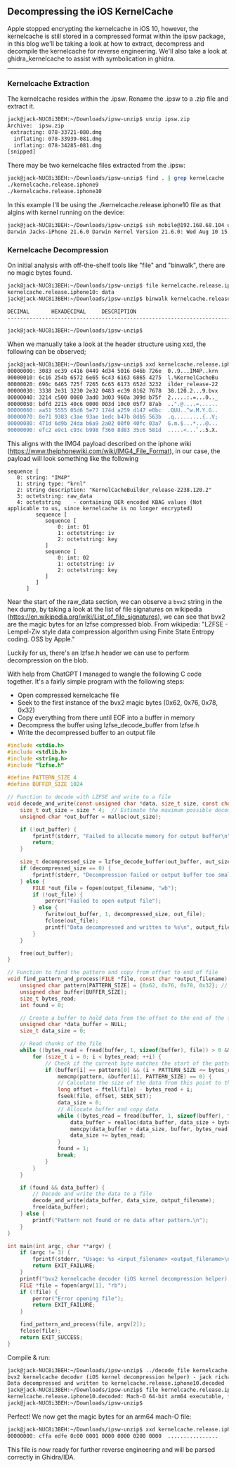 ## Decompressing the iOS KernelCache

Apple stopped encrypting the kernelcache in iOS 10, however, the kernelcache is still stored in a compressed format within the ipsw package, in this blog we'll be taking a look at how to extract, decompress and decompile the kernelcache for reverse engineering.  We'll also take a look at ghidra_kernelcache to assist with symbolication in ghidra.  

---

### Kernelcache Extraction

The kernelcache resides within the .ipsw.  Rename the .ipsw to a .zip file and extract it.

```sh
jack@jack-NUC8i3BEH:~/Downloads/ipsw-unzip$ unzip ipsw.zip 
Archive:  ipsw.zip
 extracting: 078-33721-080.dmg       
  inflating: 078-33939-081.dmg       
  inflating: 078-34285-081.dmg       
[snipped]
```

There may be two kernelcache files extracted from the .ipsw:

```sh
jack@jack-NUC8i3BEH:~/Downloads/ipsw-unzip$ find . | grep kernelcache
./kernelcache.release.iphone9
./kernelcache.release.iphone10
```

In this example I'll be using the ./kernelcache.release.iphone10 file as that algins with kernel running on the device:

```sh
jack@jack-NUC8i3BEH:~/Downloads/ipsw-unzip$ ssh mobile@192.168.68.104 uname -a 
Darwin Jacks-iPhone 21.6.0 Darwin Kernel Version 21.6.0: Wed Aug 10 15:38:24 PDT 2022; root:xnu-8020.142.2~1/RELEASE_ARM64_T8015 iPhone10,1 arm Darwin
```

### Kernelcache Decompression

On initial analysis with off-the-shelf tools like "file" and "binwalk", there are no magic bytes found.

```sh
jack@jack-NUC8i3BEH:~/Downloads/ipsw-unzip$ file kernelcache.release.iphone10
kernelcache.release.iphone10: data
jack@jack-NUC8i3BEH:~/Downloads/ipsw-unzip$ binwalk kernelcache.release.iphone10

DECIMAL       HEXADECIMAL     DESCRIPTION
--------------------------------------------------------------------------------

jack@jack-NUC8i3BEH:~/Downloads/ipsw-unzip$ 
```

When we manually take a look at the header structure using xxd, the following can be observed;

```sh
jack@jack-NUC8i3BEH:~/Downloads/ipsw-unzip$ xxd kernelcache.release.iphone10  | head -10
00000000: 3083 ec39 c416 0449 4d34 5016 046b 726e  0..9...IM4P..krn
00000010: 6c16 254b 6572 6e65 6c43 6163 6865 4275  l.%KernelCacheBu
00000020: 696c 6465 725f 7265 6c65 6173 652d 3232  ilder_release-22
00000030: 3338 2e31 3230 2e32 0483 ec39 8162 7678  38.120.2...9.bvx
00000040: 3214 c500 0080 3ad0 3d03 960a 309d b75f  2.....:.=...0.._
00000050: bdfd 2215 40c6 0000 003d 10c0 05f7 87ab  ..".@....=......
00000060: aa51 5555 05d6 5e77 174d a259 d147 e0bc  .QUU..^w.M.Y.G..
00000070: 8e71 9383 c3ae 93ae 1edc b47b 8db5 563b  .q.........{..V;
00000080: 471d 6d9b 24da b6a9 2a02 00f0 40fc 03a7  G.m.$...*...@...
00000090: efc2 e9c1 c93c b998 f360 8d83 35c6 581d  .....<...`..5.X.

```

This aligns with the IMG4 payload described on the iphone wiki (https://www.theiphonewiki.com/wiki/IMG4_File_Format), in our case, the payload will look something like the following

```
sequence [
   0: string: "IM4P"
   1: string type: "krnl"
   2: string description: "KernelCacheBuilder_release-2238.120.2"
   3: octetstring: raw_data
   4: octetstring    - containing DER encoded KBAG values (Not applicable to us, since kernelcache is no longer encrypted)
         sequence [
            sequence [
                0: int: 01
                1: octetstring: iv
                2: octetstring: key
            ]
            sequence [
                0: int: 02
                1: octetstring: iv
                2: octetstring: key
            ]
         ]
      ]
```

Near the start of the raw_data section, we can observe a ```bvx2``` string in the hex dump, by taking a look at the list of file signatures on wikipedia (https://en.wikipedia.org/wiki/List_of_file_signatures), we can see that bvx2 are the magic bytes for an lzfse compressed blob.  From wikipedia: "LZFSE - Lempel-Ziv style data compression algorithm using Finite State Entropy coding. OSS by Apple."

Luckily for us, there's an lzfse.h header we can use to perform decompression on the blob.  
  
With help from ChatGPT I managed to wangle the following C code together.  It's a fairly simple program with the following steps:

* Open compressed kernelcache file
* Seek to the first instance of the bvx2 magic bytes (0x62, 0x76, 0x78, 0x32)
* Copy everything from there until EOF into a buffer in memory
* Decompress the buffer using lzfse_decode_buffer from lzfse.h 
* Write the decompressed buffer to an output file



```c
#include <stdio.h>
#include <stdlib.h>
#include <string.h>
#include "lzfse.h"

#define PATTERN_SIZE 4
#define BUFFER_SIZE 1024

// Function to decode with LZFSE and write to a file
void decode_and_write(const unsigned char *data, size_t size, const char *output_filename) {
    size_t out_size = size * 4;  // Estimate the maximum possible decompressed size
    unsigned char *out_buffer = malloc(out_size);

    if (!out_buffer) {
        fprintf(stderr, "Failed to allocate memory for output buffer\n");
        return;
    }

    size_t decompressed_size = lzfse_decode_buffer(out_buffer, out_size, data, size, NULL);
    if (decompressed_size == 0) {
        fprintf(stderr, "Decompression failed or output buffer too small\n");
    } else {
        FILE *out_file = fopen(output_filename, "wb");
        if (!out_file) {
            perror("Failed to open output file");
        } else {
            fwrite(out_buffer, 1, decompressed_size, out_file);
            fclose(out_file);
            printf("Data decompressed and written to %s\n", output_filename);
        }
    }

    free(out_buffer);
}

// Function to find the pattern and copy from offset to end of file
void find_pattern_and_process(FILE *file, const char *output_filename) {
    unsigned char pattern[PATTERN_SIZE] = {0x62, 0x76, 0x78, 0x32}; // Byte pattern to search for
    unsigned char buffer[BUFFER_SIZE];
    size_t bytes_read;
    int found = 0;

    // Create a buffer to hold data from the offset to the end of the file
    unsigned char *data_buffer = NULL;
    size_t data_size = 0;

    // Read chunks of the file
    while ((bytes_read = fread(buffer, 1, sizeof(buffer), file)) > 0 && !found) {
        for (size_t i = 0; i < bytes_read; ++i) {
            // Check if the current byte matches the start of the pattern
            if (buffer[i] == pattern[0] && (i + PATTERN_SIZE <= bytes_read) &&
                memcmp(pattern, &buffer[i], PATTERN_SIZE) == 0) {
                // Calculate the size of the data from this point to the end of the file
                long offset = ftell(file) - bytes_read + i;
                fseek(file, offset, SEEK_SET);
                data_size = 0;
                // Allocate buffer and copy data
                while ((bytes_read = fread(buffer, 1, sizeof(buffer), file)) > 0) {
                    data_buffer = realloc(data_buffer, data_size + bytes_read);
                    memcpy(data_buffer + data_size, buffer, bytes_read);
                    data_size += bytes_read;
                }
                found = 1;
                break;
            }
        }
    }

    if (found && data_buffer) {
        // Decode and write the data to a file
        decode_and_write(data_buffer, data_size, output_filename);
        free(data_buffer);
    } else {
        printf("Pattern not found or no data after pattern.\n");
    }
}

int main(int argc, char **argv) {
    if (argc != 3) {
        fprintf(stderr, "Usage: %s <input_filename> <output_filename>\n", argv[0]);
        return EXIT_FAILURE;
    }
    printf("bvx2 kernelcache decoder (iOS kernel decompression helper) - jack richardson 2024");
    FILE *file = fopen(argv[1], "rb");
    if (!file) {
        perror("Error opening file");
        return EXIT_FAILURE;
    }

    find_pattern_and_process(file, argv[2]);
    fclose(file);
    return EXIT_SUCCESS;
}
```

Compile & run:

```bash
jack@jack-NUC8i3BEH:~/Downloads/ipsw-unzip$ ../decode_file kernelcache.release.iphone10 kernelcache.release.iphone10.decoded
bvx2 kernelcache decoder (iOS kernel decompression helper) - jack richardson 2024
Data decompressed and written to kernelcache.release.iphone10.decoded
jack@jack-NUC8i3BEH:~/Downloads/ipsw-unzip$ file kernelcache.release.iphone10.decoded
kernelcache.release.iphone10.decoded: Mach-O 64-bit arm64 executable, flags:<NOUNDEFS|PIE>
jack@jack-NUC8i3BEH:~/Downloads/ipsw-unzip$ 
```

Perfect!  We now get the magic bytes for an arm64 mach-O file:

```bash
jack@jack-NUC8i3BEH:~/Downloads/ipsw-unzip$ xxd kernelcache.release.iphone10.decoded | head -1
00000000: cffa edfe 0c00 0001 0000 0000 0200 0000  ................
```

This file is now ready for further reverse engineering and will be parsed correctly in Ghidra/IDA.


